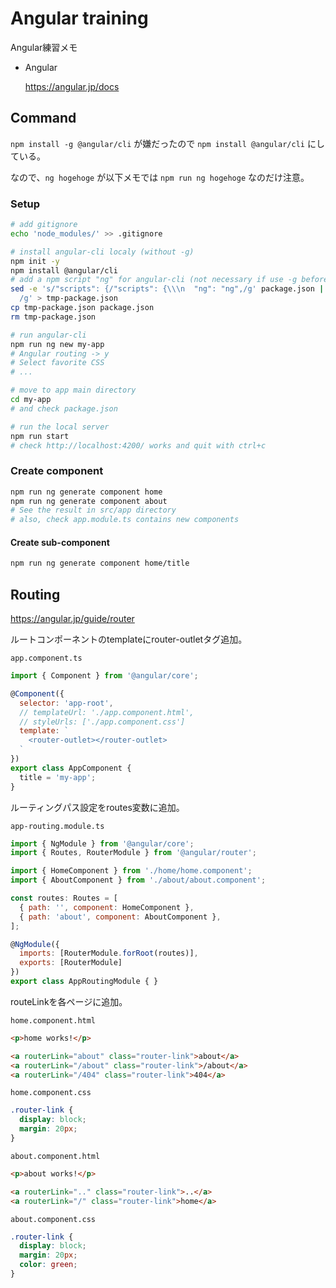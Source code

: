 # Angular training

Angular練習メモ

* Angular

    https://angular.jp/docs


## Command

`npm install -g @angular/cli` が嫌だったので `npm install @angular/cli` にしている。

なので、`ng hogehoge` が以下メモでは `npm run ng hogehoge` なのだけ注意。

### Setup

```sh
# add gitignore
echo 'node_modules/' >> .gitignore

# install angular-cli localy (without -g)
npm init -y
npm install @angular/cli
# add a npm script "ng" for angular-cli (not necessary if use -g before)
sed -e 's/"scripts": {/"scripts": {\\\n  "ng": "ng",/g' package.json | sed -e 's/\\n/\
  /g' > tmp-package.json
cp tmp-package.json package.json
rm tmp-package.json

# run angular-cli
npm run ng new my-app
# Angular routing -> y
# Select favorite CSS
# ...

# move to app main directory
cd my-app
# and check package.json

# run the local server
npm run start
# check http://localhost:4200/ works and quit with ctrl+c
```

### Create component

```sh
npm run ng generate component home
npm run ng generate component about
# See the result in src/app directory
# also, check app.module.ts contains new components
```

#### Create sub-component
```sh
npm run ng generate component home/title
```


## Routing

https://angular.jp/guide/router

ルートコンポーネントのtemplateにrouter-outletタグ追加。

`app.component.ts`
```js
import { Component } from '@angular/core';

@Component({
  selector: 'app-root',
  // templateUrl: './app.component.html',
  // styleUrls: ['./app.component.css']
  template: `
    <router-outlet></router-outlet>
  `
})
export class AppComponent {
  title = 'my-app';
}
```

ルーティングパス設定をroutes変数に追加。

`app-routing.module.ts`
```js
import { NgModule } from '@angular/core';
import { Routes, RouterModule } from '@angular/router';

import { HomeComponent } from './home/home.component';
import { AboutComponent } from './about/about.component';

const routes: Routes = [
  { path: '', component: HomeComponent },
  { path: 'about', component: AboutComponent },
];

@NgModule({
  imports: [RouterModule.forRoot(routes)],
  exports: [RouterModule]
})
export class AppRoutingModule { }
```

routeLinkを各ページに追加。

`home.component.html`
```html
<p>home works!</p>

<a routerLink="about" class="router-link">about</a>
<a routerLink="/about" class="router-link">/about</a>
<a routerLink="/404" class="router-link">404</a>
```
`home.component.css`
```css
.router-link {
  display: block;
  margin: 20px;
}
```

`about.component.html`
```html
<p>about works!</p>

<a routerLink=".." class="router-link">..</a>
<a routerLink="/" class="router-link">home</a>
```
`about.component.css`
```css
.router-link {
  display: block;
  margin: 20px;
  color: green;
}
```
